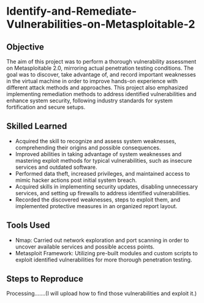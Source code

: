 # Identify-and-Remediate-Vulnerabilities-on-Metasploitable-2

## Objective
The aim of this project was to perform a thorough vulnerability assessment on Metasploitable 2.0, mirroring actual penetration testing conditions. The goal was to discover, take advantage of, and record important weaknesses in the virtual machine in order to improve hands-on experience with different attack methods and approaches. This project also emphasized implementing remediation methods to address identified vulnerabilities and enhance system security, following industry standards for system fortification and secure setups.

## Skilled Learned
- Acquired the skill to recognize and assess system weaknesses, comprehending their origins and possible consequences.
- Improved abilities in taking advantage of system weaknesses and mastering exploit methods for typical vulnerabilities, such as insecure services and outdated software.
- Performed data theft, increased privileges, and maintained access to mimic hacker actions post initial system breach.
- Acquired skills in implementing security updates, disabling unnecessary services, and setting up firewalls to address identified vulnerabilities.
- Recorded the discovered weaknesses, steps to exploit them, and implemented protective measures in an organized report layout.

## Tools Used
- Nmap: Carried out network exploration and port scanning in order to uncover available services and possible access points.
- Metasploit Framework: Utilizing pre-built modules and custom scripts to exploit identified vulnerabilities for more thorough penetration testing.

## Steps to Reproduce
Processing.......(I will upload how to find those vulnerabilities and exploit it.)
